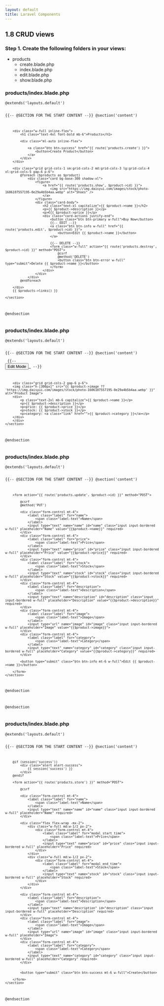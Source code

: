 ```yaml
---
layout: default
title: Laravel Components
---
```


<h2>1.8 CRUD views</h2>

<h3>Step 1. Create the following folders in your views:</h3>
<ul>
    <li>products
        <ul>
            <li>create.blade.php</li>
            <li>index.blade.php</li>
            <li>edit.blade.php</li>
            <li>show.blade.php</li>
        </ul>
    </li>
</ul>

<h3>products/index.blade.php</h3>
<div class="codesnippet-wrapper">
    <div class="line-numbers"></div>
    <pre class="codesnippet"><code>@extends('layouts.default')

{{-- @SECTION FOR THE START CONTENT --}}
@section('content')
    <section class="mx-auto py-8 px-12 bg-base-100 rounded-md shadow-mdg">

        <div class="w-full inline-flex">
            <h1 class="text-4xl font-bold mb-6">Products</h1>

            <div class="ml-auto inline-flex">

                <a class="btn btn-success" href="{{ route('products.create') }}">
                    <button>Create Product</button>
                </a>
            </div>
        </div>

        <div class="grid grid-cols-1 sm:grid-cols-2 md:grid-cols-3 lg:grid-cols-4 xl:grid-cols-5 gap-6 p-6">
            @foreach ($products as $product)
                <div class="card bg-base-300 shadow-xl">
                    <figure>
                        <a href="{{ route('products.show', $product->id) }}">
                            <img src="https://img.daisyui.com/images/stock/photo-1606107557195-0e29a4b5b4aa.webp" alt="Shoes" />
                        </a>
                    </figure>
                    <div class="card-body">
                        <h2 class="text-xl capitalize">{{ $product->name }}</h2>
                        <p>{{ $product->description }}</p>
                        <p>€{{ $product->price }}</p>
                        <div class="card-actions justify-end">
                            <button class="btn btn-primary w-full">Buy Now</button>
                            {{-- EDIT --}}
                            <a class="btn btn-info w-full" href="{{ route('products.edit', $product->id) }}">
                                <button>Edit {{ $product->name }}</button>
                            </a>

                            {{-- DELETE --}}
                            <form class="w-full" action="{{ route('products.destroy', $product->id) }}" method="POST">
                                @csrf
                                @method('DELETE')
                                <button class="btn btn-error w-full" type="submit">Delete {{ $product->name }}</button>
                            </form>
                        </div>
                    </div>
                </div>
            @endforeach

        </div>
        {{ $products->links() }}

    </section>
@endsection</code></pre></div>


<h3>products/index.blade.php</h3>
<div class="codesnippet-wrapper">
    <div class="line-numbers"></div>
    <pre class="codesnippet"><code>@extends('layouts.default')

{{-- @SECTION FOR THE START CONTENT --}}
@section('content')
    <section>
        {{-- <a href="{{route('products.edit', $product->id)}}">
            <button class="btn btn-info ml-auto">Edit Mode</button>
        </a> --}}

        <div class="grid grid-cols-2 gap-6 p-6">
        <img class="h-[300px]" src="{{ $product->image ?? 'https://img.daisyui.com/images/stock/photo-1606107557195-0e29a4b5b4aa.webp' }}" alt="Product Image">
        <div>
            <p class="text-2xl mb-6 capitalize">{{ $product->name }}</p>
            <p>{{ $product->description }}</p>
            <p>price: {{ $product->price }}</p>
            <p>stock: {{ $product->stock }}</p>
            <p>category: <a class="link" href="">{{ $product->category }}</a></p>
        </div>
        </div>
    </section>
@endsection</code></pre></div>


<h3>products/index.blade.php</h3>
<div class="codesnippet-wrapper">
    <div class="line-numbers"></div>
    <pre class="codesnippet"><code>@extends('layouts.default')

{{-- @SECTION FOR THE START CONTENT --}}
@section('content')
    <section class="w-[30%] mx-auto py-8 px-12 bg-base-100 rounded-md shadow-md">

        <form action="{{ route('products.update', $product->id) }}" method="POST">

            @csrf
            @method('PUT')

            <div class="form-control mt-4">
                <label class="label" for="name">
                    <span class="label-text">Name</span>
                </label>
                <input type="text" name="name" id="name" class="input input-bordered w-full" placeholder="Name" value="{{$product->name}}" required>
            </div>
            <div class="form-control mt-4">
                <label class="label" for="price">
                    <span class="label-text">Price</span>
                </label>
                <input type="text" name="price" id="price" class="input input-bordered w-full" placeholder="Price" value="{{$product->price}}" required>
            </div>
            <div class="form-control mt-4">
                <label class="label" for="stock">
                    <span class="label-text">Stock</span>
                </label>
                <input type="text" name="stock" id="stock" class="input input-bordered w-full" placeholder="Stock" value="{{$product->stock}}" required>
            </div>
            <div class="form-control mt-4">
                <label class="label" for="description">
                    <span class="label-text">Description</span>
                </label>
                <input type="text" name="description" id="description" class="input input-bordered w-full" placeholder="Description" value="{{$product->description}}" required>
            </div>
            <div class="form-control mt-4">
                <label class="label" for="image">
                    <span class="label-text">Image</span>
                </label>
                <input type="url" name="image" id="image" class="input input-bordered w-full" placeholder="Image" value="{{$product->image}}">
            </div>
            <div class="form-control mt-4">
                <label class="label" for="category">
                    <span class="label-text">Category</span>
                </label>
                <input type="text" name="category" id="category" class="input input-bordered w-full" placeholder="Category" value="{{$product->category}}" required>
            </div>

            <button type="submit" class="btn btn-info mt-6 w-full">Edit {{ $product->name }}</button>

        </form>
    </section>
@endsection

@endsection</code></pre></div>


<h3>products/index.blade.php</h3>
<div class="codesnippet-wrapper">
    <div class="line-numbers"></div>
    <pre class="codesnippet"><code>@extends('layouts.default')

{{-- @SECTION FOR THE START CONTENT --}}
@section('content')
    <section class="w-[30%] mx-auto py-8 px-12 bg-base-100 rounded-md shadow-md">

        @if (session('success'))
            <div class="alert alert-success">
                {{ session('success') }}
            </div>
        @endif

        <form action="{{ route('products.store') }}" method="POST">

            @csrf

            <div class="form-control mt-4">
                <label class="label" for="name">
                    <span class="label-text">Name</span>
                </label>
                <input type="text" name="name" id="name" class="input input-bordered w-full" placeholder="Name" required>
            </div>

            <div class="flex flex-wrap -mx-2">
                <div class="w-full md:w-1/2 px-2">
                    <div class="form-control mt-4">
                        <label class="label" for="modal_start_time">
                            <span class="label-text">Price</span>
                        </label>
                        <input type="text" name="price" id="price" class="input input-bordered w-full" placeholder="Price" required>
                    </div>
                </div>
                <div class="w-full md:w-1/2 px-2">
                    <div class="form-control mt-4">
                        <label class="label" for="modal_end_time">
                            <span class="label-text">Stock</span>
                        </label>
                        <input type="text" name="stock" id="stock" class="input input-bordered w-full" placeholder="Stock" required>
                    </div>
                </div>
            </div>

            <div class="form-control mt-4">
                <label class="label" for="description">
                    <span class="label-text">Description</span>
                </label>
                <input type="text" name="description" id="description" class="input input-bordered w-full" placeholder="Description" required>
            </div>
            <div class="form-control mt-4">
                <label class="label" for="image">
                    <span class="label-text">Image</span>
                </label>
                <input type="url" name="image" id="image" class="input input-bordered w-full" placeholder="Image">
            </div>
            <div class="form-control mt-4">
                <label class="label" for="category">
                    <span class="label-text">Category</span>
                </label>
                <input type="text" name="category" id="category" class="input input-bordered w-full" placeholder="Category" required>
            </div>


            <button type="submit" class="btn btn-success mt-6 w-full">Create</button>

        </form>
    </section>
@endsection</code></pre></div>

